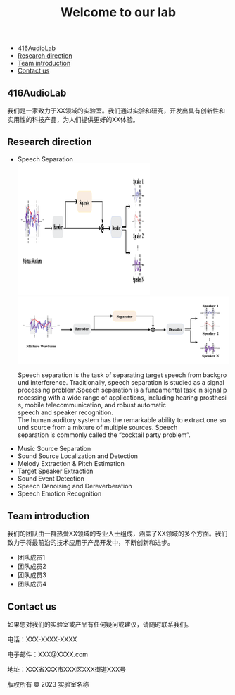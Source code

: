 <body>
	<header>
		<h1>Welcome to our lab</h1>
	</header>
<nav>
	<ul>
		<li><a href="#introduction">416AudioLab</a></li>
		<li><a href="#research-areas">Research direction</a></li>
		<li><a href="#team">Team introduction</a></li>
		<li><a href="#contact">Contact us</a></li>
	</ul>
</nav>
<main>
	<section id="introduction">
		<h2>416AudioLab</h2>
		<p>我们是一家致力于XX领域的实验室。我们通过实验和研究，开发出具有创新性和实用性的科技产品，为人们提供更好的XX体验。</p>
	</section>
	<section id="research-areas">
		<h2>Research direction</h2>
		<ul>
			<li>Speech Separation</li>
			<img src="profile/figures/QWB_语音分离.png" width="300" height="300">
			<img src="profile/figures/QWB_语音分离.png" alt="Speech Separation">
<p>Speech separation is the task of separating target speech from background interference. Traditionally, speech separation is studied as a signal processing problem.Speech separation is a fundamental task in signal processing with a wide range of applications, including hearing prosthesis, mobile telecommunication, and robust automatic speech and speaker recognition. The human auditory system has the remarkable ability to extract one sound source from a mixture of multiple sources. Speech separation is commonly called the “cocktail party problem”.</p>
			<li>Music Source Separation</li>
			<li>Sound Source Localization and Detection</li>
			<li>Melody Extraction & Pitch Estimation</li>
			<li>Target Speaker Extraction</li>
			<li>Sound Event Detection</li>
			<li>Speech Denoising and Dereverberation</li>
			<li>Speech Emotion Recognition</li>
		</ul>
	</section>
	<section id="team">
		<h2>Team introduction</h2>
		<p>我们的团队由一群热爱XX领域的专业人士组成，涵盖了XX领域的多个方面。我们致力于将最前沿的技术应用于产品开发中，不断创新和进步。</p>
		<ul>
			<li>团队成员1</li>
			<li>团队成员2</li>
			<li>团队成员3</li>
			<li>团队成员4</li>
		</ul>
	</section>
	<section id="contact">
		<h2>Contact us</h2>
		<p>如果您对我们的实验室或产品有任何疑问或建议，请随时联系我们。</p>
		<p>电话：XXX-XXXX-XXXX</p>
		<p>电子邮件：XXX@XXXX.com</p>
		<p>地址：XXX省XXX市XXX区XXX街道XXX号</p>
	</section>
</main>
<footer>
	<p>版权所有 © 2023 实验室名称</p>
</footer>
